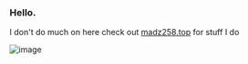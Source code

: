 ### Hello.
I don't do much on here check out [madz258.top](https://madz258.top) for stuff I do

![image](https://github-readme-stats.vercel.app/api?username=Madz258&show_icons=true&theme=dark)
